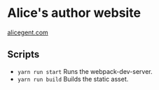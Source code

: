 # Alice's author website

[alicegent.com](https://alicegent.com)

## Scripts
* `yarn run start` Runs the webpack-dev-server.
* `yarn run build` Builds the static asset.
